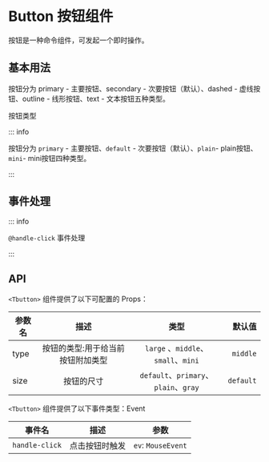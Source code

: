 # Button 按钮组件

按钮是一种命令组件，可发起一个即时操作。

## 基本用法

按钮分为 primary - 主要按钮、secondary - 次要按钮（默认）、dashed - 虚线按钮、outline - 线形按钮、text - 文本按钮五种类型。

按钮类型

::: info

按钮分为 `primary` - 主要按钮、`default` - 次要按钮（默认）、`plain`- plain按钮、`mini`- mini按钮四种类型。

:::

<demo src="../components/Button/Button.vue"></demo>

## 事件处理

::: info

`@handle-click` 事件处理

:::

<demo src="../components/Button/Button-click.vue"></demo>


## API

`<Tbutton>` 组件提供了以下可配置的 Props：

| 参数名     |   描述   |   类型   |   默认值   |
| ------------- | :-----------: |  :-----------: |----: |
|   type   |  按钮的类型:用于给当前按钮附加类型   |  `large` 、`middle`、`small`、`mini`    |  `middle`    |
|   size   |  按钮的尺寸    |  `default`、`primary`、`plain`、`gray`  |   `default`   |

`<Tbutton>` 组件提供了以下事件类型：Event

| 事件名     |   描述   |  参数  | 
| ------------- | :-----------: |  :-----------: |
|   `handle-click`   |  点击按钮时触发   |  `ev`: `MouseEvent`    |
